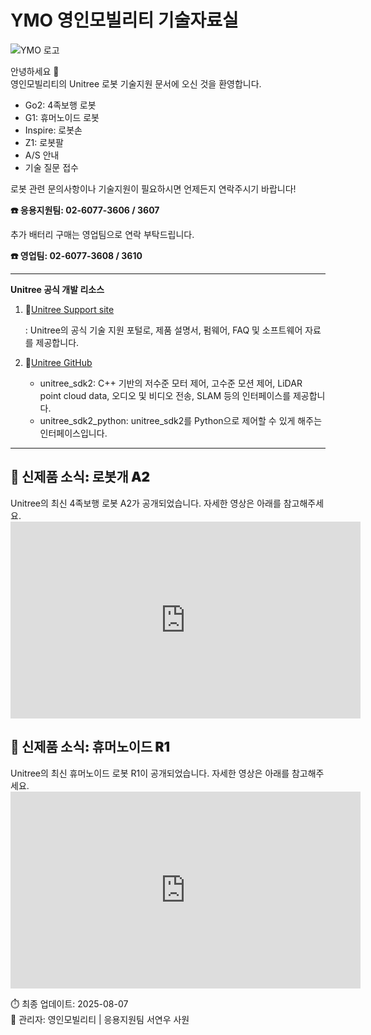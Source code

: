 # YMO 영인모빌리티 기술자료실

![YMO 로고](/YMO-support/images/ymo.png)

안녕하세요 👋  
영인모빌리티의 Unitree 로봇 기술지원 문서에 오신 것을 환영합니다.

- Go2: 4족보행 로봇
- G1: 휴머노이드 로봇 
- Inspire: 로봇손 
- Z1: 로봇팔 
- A/S 안내
- 기술 질문 접수

로봇 관련 문의사항이나 기술지원이 필요하시면 언제든지 연락주시기 바랍니다!  

**☎️ 응용지원팀: 02-6077-3606 / 3607**  

추가 배터리 구매는 영업팀으로 연락 부탁드립니다.  

**☎️ 영업팀: 02-6077-3608 / 3610**  

---
**Unitree 공식 개발 리소스**

1. 🔗[Unitree Support site](https://support.unitree.com/main)  
    
    : Unitree의 공식 기술 지원 포털로, 제품 설명서, 펌웨어, FAQ 및 소프트웨어 자료를 제공합니다.

2. 🔗[Unitree GitHub](https://github.com/unitreerobotics)  
    - unitree_sdk2: C++ 기반의 저수준 모터 제어, 고수준 모션 제어, LiDAR point cloud data, 오디오 및 비디오 전송, SLAM 등의 인터페이스를 제공합니다. 
    - unitree_sdk2_python: unitree_sdk2를 Python으로 제어할 수 있게 해주는 인터페이스입니다.
---
<h2 style="font-weight: 900;">📢 신제품 소식: 로봇개 A2</h2>
Unitree의 최신 4족보행 로봇 A2가 공개되었습니다.  
자세한 영상은 아래를 참고해주세요.  
<iframe width="560" height="315" src="https://www.youtube.com/embed/z2oh9wm809Q" frameborder="0" allowfullscreen></iframe>

<h2 style="font-weight: 900;">📢 신제품 소식: 휴머노이드 R1</h2>
Unitree의 최신 휴머노이드 로봇 R1이 공개되었습니다.  
자세한 영상은 아래를 참고해주세요.  

<iframe width="560" height="315" src="https://www.youtube.com/embed/BYVH_0zVBVU" frameborder="0" allowfullscreen></iframe>

⏱️ 최종 업데이트: 2025-08-07  
👤 관리자: 영인모빌리티 | 응용지원팀 서연우 사원